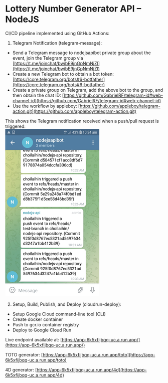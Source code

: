 # Lottery Number Generator API – NodeJS

CI/CD pipeline implemented using GitHub Actions:

1. Telegram Notification (telegram-message):

- Send a Telegram message to nodejsapibot private group about the event, join the Telegram group via [https://t.me/joinchat/bwibE9jnGpNmNjZl](https://t.me/joinchat/bwibE9jnGpNmNjZl)
- Create a new Telegram bot to obtain a bot token: [https://core.telegram.org/bots#6-botfather](https://core.telegram.org/bots#6-botfather)
- Create a private group on Telegram, add the above bot to the group, and then obtain the chat ID: [https://github.com/GabrielRF/telegram-id#web-channel-id](https://github.com/GabrielRF/telegram-id#web-channel-id)
- Use the workflow by appleboy: [https://github.com/appleboy/telegram-action.git](https://github.com/appleboy/telegram-action.git)

This shows the Telegram notification received when a push/pull request is triggered:  
<img src="images/TelegramNotification.jpeg" width="300">

2. Setup, Build, Publish, and Deploy (cloudrun-deploy):

- Setup Google Cloud command-line tool (CLI)
- Create docker container
- Push to gcr.io container registry
- Deploy to Google Cloud Run

Live endpoint available at: [https://app-6k5xfijbqq-uc.a.run.app/](https://app-6k5xfijbqq-uc.a.run.app/)

TOTO generator: [https://app-6k5xfijbqq-uc.a.run.app/toto](https://app-6k5xfijbqq-uc.a.run.app/toto)

4D generator: [https://app-6k5xfijbqq-uc.a.run.app/4d](https://app-6k5xfijbqq-uc.a.run.app/4d)

